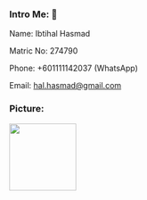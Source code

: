 ### Intro Me: 👋
Name: Ibtihal Hasmad

Matric No: 274790

Phone: +601111142037 (WhatsApp)

Email: hal.hasmad@gmail.com


### Picture:


<img src="https://user-images.githubusercontent.com/78009211/198646633-724bb2ae-ba6f-43d0-b7eb-7394a5c02f27.JPG" width="120">




